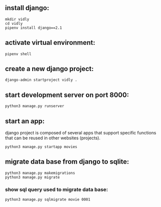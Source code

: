 ## install django:

```bash:
mkdir vidly
cd vidly
pipenv install django==2.1
```


## activate virtual environment:
`pipenv shell`

## create a new django project:
`django-admin startproject vidly .`

## start development server on port 8000:
`python3 manage.py runserver`

## start an app:
django project is composed of several apps that support specific functions that can be reused in other websites (projects).

`python3 manage.py startapp movies`

## migrate data base from django to sqlite:

```bash:
python3 manage.py makemigrations
python3 manage.py migrate
```

### show sql query used to migrate data base:
`python3 manage.py sqlmigrate movie 0001`







